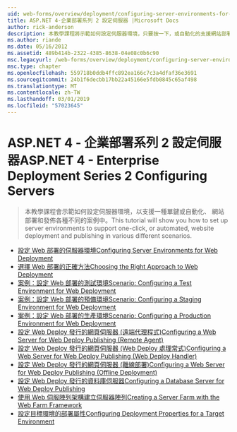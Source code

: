 ```yaml
---
uid: web-forms/overview/deployment/configuring-server-environments-for-web-deployment/index
title: ASP.NET 4-企業部署系列 2 設定伺服器 |Microsoft Docs
author: rick-anderson
description: 本教學課程將示範如何設定伺服器環境，只要按一下，或自動化的支援網站部署，各種不同的畫面中的發行...
ms.author: riande
ms.date: 05/16/2012
ms.assetid: 489b414b-2322-4385-8638-04e08c0b6c90
msc.legacyurl: /web-forms/overview/deployment/configuring-server-environments-for-web-deployment
msc.type: chapter
ms.openlocfilehash: 559718b0ddb4ffc892ea166c7c3a4dfaf36e3691
ms.sourcegitcommit: 24b1f6decbb17bb22a45166e5fdb0845c65af498
ms.translationtype: MT
ms.contentlocale: zh-TW
ms.lasthandoff: 03/01/2019
ms.locfileid: "57023645"
---
```

<a name="aspnet-4---enterprise-deployment-series-2-configuring-servers"></a><span data-ttu-id="d07f0-103">ASP.NET 4 - 企業部署系列 2 設定伺服器</span><span class="sxs-lookup"><span data-stu-id="d07f0-103">ASP.NET 4 - Enterprise Deployment Series 2 Configuring Servers</span></span>
====================
> <span data-ttu-id="d07f0-104">本教學課程會示範如何設定伺服器環境，以支援一種單鍵或自動化、 網站部署和發佈各種不同的案例中。</span><span class="sxs-lookup"><span data-stu-id="d07f0-104">This tutorial will show you how to set up server environments to support one-click, or automated, website deployment and publishing in various different scenarios.</span></span>


- [<span data-ttu-id="d07f0-105">設定 Web 部署的伺服器環境</span><span class="sxs-lookup"><span data-stu-id="d07f0-105">Configuring Server Environments for Web Deployment</span></span>](configuring-server-environments-for-web-deployment.md)
- [<span data-ttu-id="d07f0-106">選擇 Web 部署的正確方法</span><span class="sxs-lookup"><span data-stu-id="d07f0-106">Choosing the Right Approach to Web Deployment</span></span>](choosing-the-right-approach-to-web-deployment.md)
- [<span data-ttu-id="d07f0-107">案例：設定 Web 部署的測試環境</span><span class="sxs-lookup"><span data-stu-id="d07f0-107">Scenario: Configuring a Test Environment for Web Deployment</span></span>](scenario-configuring-a-test-environment-for-web-deployment.md)
- [<span data-ttu-id="d07f0-108">案例：設定 Web 部署的預備環境</span><span class="sxs-lookup"><span data-stu-id="d07f0-108">Scenario: Configuring a Staging Environment for Web Deployment</span></span>](scenario-configuring-a-staging-environment-for-web-deployment.md)
- [<span data-ttu-id="d07f0-109">案例：設定 Web 部署的生產環境</span><span class="sxs-lookup"><span data-stu-id="d07f0-109">Scenario: Configuring a Production Environment for Web Deployment</span></span>](scenario-configuring-a-production-environment-for-web-deployment.md)
- [<span data-ttu-id="d07f0-110">設定 Web Deploy 發行的網頁伺服器 (遠端代理程式)</span><span class="sxs-lookup"><span data-stu-id="d07f0-110">Configuring a Web Server for Web Deploy Publishing (Remote Agent)</span></span>](configuring-a-web-server-for-web-deploy-publishing-remote-agent.md)
- [<span data-ttu-id="d07f0-111">設定 Web Deploy 發行的網頁伺服器 (Web Deploy 處理常式)</span><span class="sxs-lookup"><span data-stu-id="d07f0-111">Configuring a Web Server for Web Deploy Publishing (Web Deploy Handler)</span></span>](configuring-a-web-server-for-web-deploy-publishing-web-deploy-handler.md)
- [<span data-ttu-id="d07f0-112">設定 Web Deploy 發行的網頁伺服器 (離線部署)</span><span class="sxs-lookup"><span data-stu-id="d07f0-112">Configuring a Web Server for Web Deploy Publishing (Offline Deployment)</span></span>](configuring-a-web-server-for-web-deploy-publishing-offline-deployment.md)
- [<span data-ttu-id="d07f0-113">設定 Web Deploy 發行的資料庫伺服器</span><span class="sxs-lookup"><span data-stu-id="d07f0-113">Configuring a Database Server for Web Deploy Publishing</span></span>](configuring-a-database-server-for-web-deploy-publishing.md)
- [<span data-ttu-id="d07f0-114">使用 Web 伺服陣列架構建立伺服器陣列</span><span class="sxs-lookup"><span data-stu-id="d07f0-114">Creating a Server Farm with the Web Farm Framework</span></span>](creating-a-server-farm-with-the-web-farm-framework.md)
- [<span data-ttu-id="d07f0-115">設定目標環境的部署屬性</span><span class="sxs-lookup"><span data-stu-id="d07f0-115">Configuring Deployment Properties for a Target Environment</span></span>](configuring-deployment-properties-for-a-target-environment.md)

